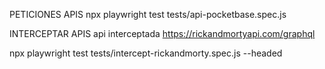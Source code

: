 PETICIONES APIS
npx playwright test tests/api-pocketbase.spec.js





INTERCEPTAR APIS
api interceptada
https://rickandmortyapi.com/graphql


npx playwright test tests/intercept-rickandmorty.spec.js --headed